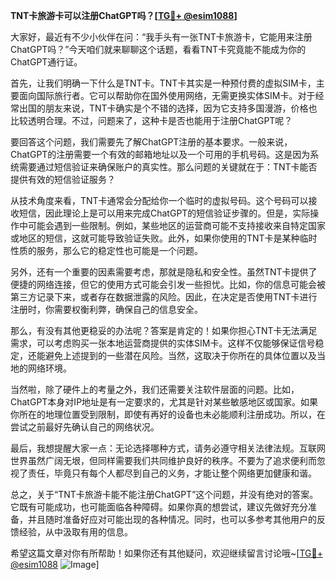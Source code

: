**TNT卡旅游卡可以注册ChatGPT吗？[[TG💪+ @esim1088](https://t.me/s/esim1088)]**

大家好，最近有不少小伙伴在问：“我手头有一张TNT卡旅游卡，它能用来注册ChatGPT吗？”今天咱们就来聊聊这个话题，看看TNT卡究竟能不能成为你的ChatGPT通行证。

首先，让我们明确一下什么是TNT卡。TNT卡其实是一种预付费的虚拟SIM卡，主要面向国际旅行者。它可以帮助你在国外使用网络，无需更换实体SIM卡。对于经常出国的朋友来说，TNT卡确实是个不错的选择，因为它支持多国漫游，价格也比较透明合理。不过，问题来了，这种卡是否也能用于注册ChatGPT呢？

要回答这个问题，我们需要先了解ChatGPT注册的基本要求。一般来说，ChatGPT的注册需要一个有效的邮箱地址以及一个可用的手机号码。这是因为系统需要通过短信验证来确保账户的真实性。那么问题的关键就在于：TNT卡能否提供有效的短信验证服务？

从技术角度来看，TNT卡通常会分配给你一个临时的虚拟号码。这个号码可以接收短信，因此理论上是可以用来完成ChatGPT的短信验证步骤的。但是，实际操作中可能会遇到一些限制。例如，某些地区的运营商可能不支持接收来自特定国家或地区的短信，这就可能导致验证失败。此外，如果你使用的TNT卡是某种临时性质的服务，那么它的稳定性也可能是一个问题。

另外，还有一个重要的因素需要考虑，那就是隐私和安全性。虽然TNT卡提供了便捷的网络连接，但它的使用方式可能会引发一些担忧。比如，你的信息可能会被第三方记录下来，或者存在数据泄露的风险。因此，在决定是否使用TNT卡进行注册时，你需要权衡利弊，确保自己的信息安全。

那么，有没有其他更稳妥的办法呢？答案是肯定的！如果你担心TNT卡无法满足需求，可以考虑购买一张本地运营商提供的实体SIM卡。这样不仅能够保证信号稳定，还能避免上述提到的一些潜在风险。当然，这取决于你所在的具体位置以及当地的网络环境。

当然啦，除了硬件上的考量之外，我们还需要关注软件层面的问题。比如，ChatGPT本身对IP地址是有一定要求的，尤其是针对某些敏感地区或国家。如果你所在的地理位置受到限制，即使有再好的设备也未必能顺利注册成功。所以，在尝试之前最好先确认自己的网络状况。

最后，我想提醒大家一点：无论选择哪种方式，请务必遵守相关法律法规。互联网世界虽然广阔无垠，但同样需要我们共同维护良好的秩序。不要为了追求便利而忽视了责任，毕竟只有每个人都尽到自己的义务，才能让整个网络更加健康和谐。

总之，关于“TNT卡旅游卡能不能注册ChatGPT”这个问题，并没有绝对的答案。它既有可能成功，也可能面临各种障碍。如果你真的想尝试，建议先做好充分准备，并且随时准备好应对可能出现的各种情况。同时，也可以多参考其他用户的反馈经验，从中汲取有用的信息。

希望这篇文章对你有所帮助！如果你还有其他疑问，欢迎继续留言讨论哦~[[TG💪+ @esim1088](https://t.me/s/esim1088) ![Image](https://i.postimg.cc/4NQfJmqS/Snipaste-2025-05-13-00-14-12.png)]